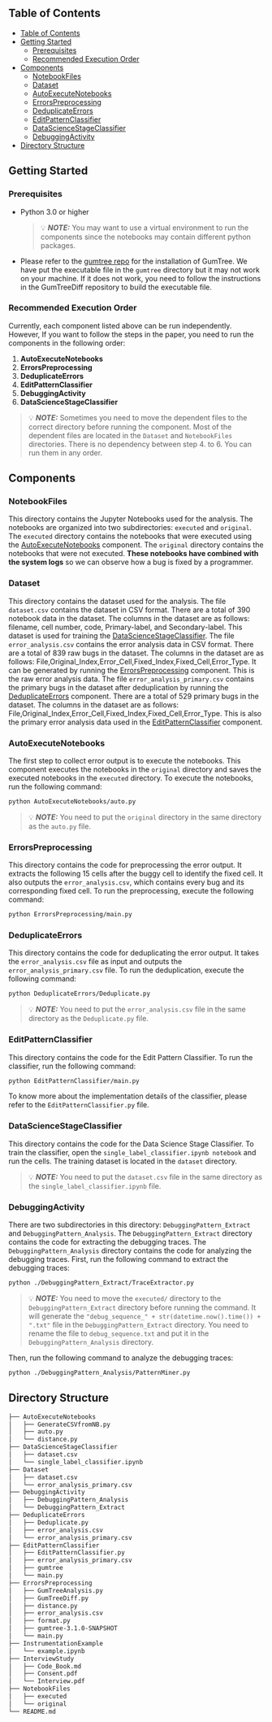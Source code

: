 ## Table of Contents

- [Table of Contents](#table-of-contents)
- [Getting Started](#getting-started)
  - [Prerequisites](#prerequisites)
  - [Recommended Execution Order](#recommended-execution-order)
- [Components](#components)
  - [NotebookFiles](#notebookfiles)
  - [Dataset](#dataset)
  - [AutoExecuteNotebooks](#autoexecutenotebooks)
  - [ErrorsPreprocessing](#errorspreprocessing)
  - [DeduplicateErrors](#deduplicateerrors)
  - [EditPatternClassifier](#editpatternclassifier)
  - [DataScienceStageClassifier](#datasciencestageclassifier)
  - [DebuggingActivity](#debuggingactivity)
- [Directory Structure](#directory-structure)

## Getting Started

### Prerequisites

- Python 3.0 or higher
  > :bulb: **_NOTE:_** You may want to use a virtual environment to run the components since the notebooks may contain different python packages.
- Please refer to the [gumtree repo](https://github.com/GumTreeDiff/gumtree) for the installation of GumTree. We have put the executable file in the `gumtree` directory but it may not work on your machine. If it does not work, you need to follow the instructions in the GumTreeDiff repository to build the executable file.

### Recommended Execution Order

Currently, each component listed above can be run independently. However, If you want to follow the steps in the paper, you need to run the components in the following order:

1. **AutoExecuteNotebooks**
2. **ErrorsPreprocessing**
3. **DeduplicateErrors**
4. **EditPatternClassifier**
5. **DebuggingActivity**
6. **DataScienceStageClassifier**

> :bulb: **_NOTE:_** Sometimes you need to move the dependent files to the correct directory before running the component. Most of the dependent files are located in the `Dataset` and `NotebookFiles` directories. There is no dependency between step 4. to 6. You can run them in any order.

## Components

### NotebookFiles

This directory contains the Jupyter Notebooks used for the analysis. The notebooks are organized into two subdirectories: `executed` and `original`. The `executed` directory contains the notebooks that were executed using the [AutoExecuteNotebooks](#autoexecutenotebooks) component. The `original` directory contains the notebooks that were not executed. **These notebooks have combined with the system logs** so we can observe how a bug is fixed by a programmer.

### Dataset

This directory contains the dataset used for the analysis. The file `dataset.csv` contains the dataset in CSV format. There are a total of 390 notebook data in the dataset. The columns in the dataset are as follows: filename, cell number, code, Primary-label, and Secondary-label. This dataset is used for training the [DataScienceStageClassifier](#datasciencestageclassifier).
The file `error_analysis.csv` contains the error analysis data in CSV format. There are a total of 839 raw bugs in the dataset. The columns in the dataset are as follows: File,Original_Index,Error_Cell,Fixed_Index,Fixed_Cell,Error_Type. It can be generated by running the [ErrorsPreprocessing](#errorspreprocessing) component. This is the raw error analysis data. The file `error_analysis_primary.csv` contains the primary bugs in the dataset after deduplication by running the [DeduplicateErrors](#deduplicateerrors) component. There are a total of 529 primary bugs in the dataset. The columns in the dataset are as follows: File,Original_Index,Error_Cell,Fixed_Index,Fixed_Cell,Error_Type. This is also the primary error analysis data used in the [EditPatternClassifier](#editpatternclassifier) component.

### AutoExecuteNotebooks

The first step to collect error output is to execute the notebooks. This component executes the notebooks in the `original` directory and saves the executed notebooks in the `executed` directory. To execute the notebooks, run the following command:

```bash
python AutoExecuteNotebooks/auto.py
```

> :bulb: **_NOTE:_** You need to put the `original` directory in the same directory as the `auto.py` file.

### ErrorsPreprocessing

This directory contains the code for preprocessing the error output. It extracts the following 15 cells after the buggy cell to identify the fixed cell. It also outputs the `error_analysis.csv`, which contains every bug and its corresponding fixed cell. To run the preprocessing, execute the following command:

```bash
python ErrorsPreprocessing/main.py
```

### DeduplicateErrors

This directory contains the code for deduplicating the error output. It takes the `error_analysis.csv` file as input and outputs the `error_analysis_primary.csv` file. To run the deduplication, execute the following command:

```bash
python DeduplicateErrors/Deduplicate.py
```

> :bulb: **_NOTE:_** You need to put the `error_analysis.csv` file in the same directory as the `Deduplicate.py` file.

### EditPatternClassifier

This directory contains the code for the Edit Pattern Classifier. To run the classifier, run the following command:

```bash
python EditPatternClassifier/main.py
```

To know more about the implementation details of the classifier, please refer to the `EditPatternClassifier.py` file.

### DataScienceStageClassifier

This directory contains the code for the Data Science Stage Classifier. To train the classifier, open the `single_label_classifier.ipynb notebook` and run the cells. The training dataset is located in the `dataset` directory.

> :bulb: **_NOTE:_** You need to put the `dataset.csv` file in the same directory as the `single_label_classifier.ipynb` file.

### DebuggingActivity

There are two subdirectories in this directory: `DebuggingPattern_Extract` and `DebuggingPattern_Analysis`. The `DebuggingPattern_Extract` directory contains the code for extracting the debugging traces. The `DebuggingPattern_Analysis` directory contains the code for analyzing the debugging traces.
First, run the following command to extract the debugging traces:

```bash
python ./DebuggingPattern_Extract/TraceExtractor.py
```

> :bulb: **_NOTE:_** You need to move the `executed/` directory to the `DebuggingPattern_Extract` directory before running the command. It will generate the `"debug_sequence_" + str(datetime.now().time()) + ".txt"` file in the `DebuggingPattern_Extract` directory. You need to rename the file to `debug_sequence.txt` and put it in the `DebuggingPattern_Analysis` directory.

Then, run the following command to analyze the debugging traces:

```bash
python ./DebuggingPattern_Analysis/PatternMiner.py
```

## Directory Structure

```bash
├── AutoExecuteNotebooks
│   ├── GenerateCSVfromNB.py
│   ├── auto.py
│   └── distance.py
├── DataScienceStageClassifier
│   ├── dataset.csv
│   └── single_label_classifier.ipynb
├── Dataset
│   ├── dataset.csv
│   └── error_analysis_primary.csv
├── DebuggingActivity
│   ├── DebuggingPattern_Analysis
│   └── DebuggingPattern_Extract
├── DeduplicateErrors
│   ├── Deduplicate.py
│   ├── error_analysis.csv
│   └── error_analysis_primary.csv
├── EditPatternClassifier
│   ├── EditPatternClassifier.py
│   ├── error_analysis_primary.csv
│   ├── gumtree
│   └── main.py
├── ErrorsPreprocessing
│   ├── GumTreeAnalysis.py
│   ├── GumTreeDiff.py
│   ├── distance.py
│   ├── error_analysis.csv
│   ├── format.py
│   ├── gumtree-3.1.0-SNAPSHOT
│   └── main.py
├── InstrumentationExample
│   └── example.ipynb
├── InterviewStudy
│   ├── Code_Book.md
│   ├── Consent.pdf
│   └── Interview.pdf
├── NotebookFiles
│   ├── executed
│   └── original
└── README.md
```
